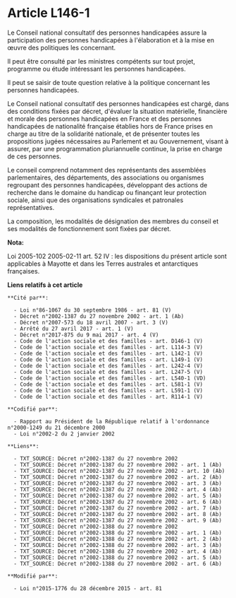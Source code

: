 # Article L146-1

Le Conseil national consultatif des personnes handicapées assure la participation des personnes handicapées à l'élaboration
et à la mise en œuvre des politiques les concernant. 

Il peut être consulté par les ministres compétents sur tout projet, programme ou étude intéressant les personnes
handicapées. 

Il peut se saisir de toute question relative à la politique concernant les personnes handicapées. 

Le Conseil national consultatif des personnes handicapées est chargé, dans des conditions fixées par décret, d'évaluer la
situation matérielle, financière et morale des personnes handicapées en France et des personnes handicapées de nationalité
française établies hors de France prises en charge au titre de la solidarité nationale, et de présenter toutes les
propositions jugées nécessaires au Parlement et au Gouvernement, visant à assurer, par une programmation pluriannuelle
continue, la prise en charge de ces personnes. 

Le conseil comprend notamment des représentants des assemblées parlementaires, des départements, des associations ou
organismes regroupant des personnes handicapées, développant des actions de recherche dans le domaine du handicap ou
finançant leur protection sociale, ainsi que des organisations syndicales et patronales représentatives. 

La composition, les modalités de désignation des membres du conseil et ses modalités de fonctionnement sont fixées par
décret.

**Nota:**

Loi 2005-102 2005-02-11 art. 52 IV : les dispositions du présent article sont applicables à Mayotte et dans les Terres
australes et antarctiques françaises.

**Liens relatifs à cet article**

	**Cité par**:

	  - Loi n°86-1067 du 30 septembre 1986 - art. 81 (V)
	  - Décret n°2002-1387 du 27 novembre 2002 - art. 1 (Ab)
	  - Décret n°2007-573 du 18 avril 2007 - art. 3 (V)
	  - Arrêté du 27 avril 2017 - art. 1 (V)
	  - Décret n°2017-875 du 9 mai 2017 - art. 4 (V)
	  - Code de l'action sociale et des familles - art. D146-1 (V)
	  - Code de l'action sociale et des familles - art. L114-3 (V)
	  - Code de l'action sociale et des familles - art. L142-1 (V)
	  - Code de l'action sociale et des familles - art. L149-1 (V)
	  - Code de l'action sociale et des familles - art. L242-4 (V)
	  - Code de l'action sociale et des familles - art. L247-5 (V)
	  - Code de l'action sociale et des familles - art. L540-1 (VD)
	  - Code de l'action sociale et des familles - art. L581-1 (V)
	  - Code de l'action sociale et des familles - art. L591-1 (V)
	  - Code de l'action sociale et des familles - art. R114-1 (V)

	**Codifié par**:

	  - Rapport au Président de la République relatif à l'ordonnance n°2000-1249 du 21 décembre 2000
	  - Loi n°2002-2 du 2 janvier 2002

	**Liens**:

	  - TXT_SOURCE: Décret n°2002-1387 du 27 novembre 2002
	  - TXT_SOURCE: Décret n°2002-1387 du 27 novembre 2002 - art. 1 (Ab)
	  - TXT_SOURCE: Décret n°2002-1387 du 27 novembre 2002 - art. 10 (Ab)
	  - TXT_SOURCE: Décret n°2002-1387 du 27 novembre 2002 - art. 2 (Ab)
	  - TXT_SOURCE: Décret n°2002-1387 du 27 novembre 2002 - art. 3 (Ab)
	  - TXT_SOURCE: Décret n°2002-1387 du 27 novembre 2002 - art. 4 (Ab)
	  - TXT_SOURCE: Décret n°2002-1387 du 27 novembre 2002 - art. 5 (Ab)
	  - TXT_SOURCE: Décret n°2002-1387 du 27 novembre 2002 - art. 6 (Ab)
	  - TXT_SOURCE: Décret n°2002-1387 du 27 novembre 2002 - art. 7 (Ab)
	  - TXT_SOURCE: Décret n°2002-1387 du 27 novembre 2002 - art. 8 (Ab)
	  - TXT_SOURCE: Décret n°2002-1387 du 27 novembre 2002 - art. 9 (Ab)
	  - TXT_SOURCE: Décret n°2002-1388 du 27 novembre 2002
	  - TXT_SOURCE: Décret n°2002-1388 du 27 novembre 2002 - art. 1 (Ab)
	  - TXT_SOURCE: Décret n°2002-1388 du 27 novembre 2002 - art. 2 (Ab)
	  - TXT_SOURCE: Décret n°2002-1388 du 27 novembre 2002 - art. 3 (Ab)
	  - TXT_SOURCE: Décret n°2002-1388 du 27 novembre 2002 - art. 4 (Ab)
	  - TXT_SOURCE: Décret n°2002-1388 du 27 novembre 2002 - art. 5 (Ab)
	  - TXT_SOURCE: Décret n°2002-1388 du 27 novembre 2002 - art. 6 (Ab)

	**Modifié par**:

	  - Loi n°2015-1776 du 28 décembre 2015 - art. 81
